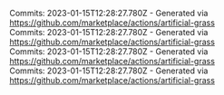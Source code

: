 Commits: 2023-01-15T12:28:27.780Z - Generated via https://github.com/marketplace/actions/artificial-grass
<br>
Commits: 2023-01-15T12:28:27.780Z - Generated via https://github.com/marketplace/actions/artificial-grass
<br>
Commits: 2023-01-15T12:28:27.780Z - Generated via https://github.com/marketplace/actions/artificial-grass
<br>
Commits: 2023-01-15T12:28:27.780Z - Generated via https://github.com/marketplace/actions/artificial-grass
<br>
